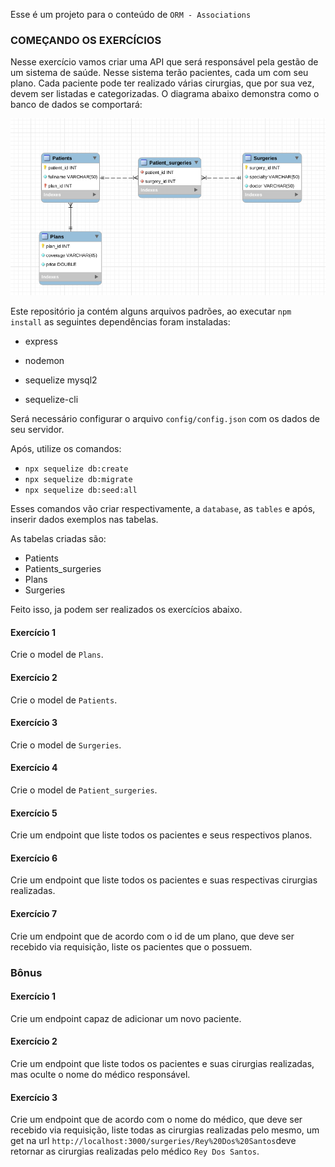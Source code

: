 Esse é um projeto para o conteúdo de `ORM - Associations`

### COMEÇANDO OS EXERCÍCIOS

Nesse exercício vamos criar uma API que será responsável pela gestão de um sistema de saúde. Nesse sistema terão pacientes, cada um com seu plano. Cada paciente pode ter realizado várias cirurgias, que por sua vez, devem ser listadas e categorizadas. O diagrama abaixo demonstra como o banco de dados se comportará:

![Diagrama](images/diagrama3.png)

Este repositório ja contém alguns arquivos padrões, ao executar `npm install` as seguintes dependências foram instaladas:

- express

- nodemon

- sequelize mysql2

- sequelize-cli

Será necessário configurar o arquivo `config/config.json` com os dados de seu servidor.

Após, utilize os comandos:

- `npx sequelize db:create`
- `npx sequelize db:migrate`
- `npx sequelize db:seed:all`

Esses comandos vão criar respectivamente, a `database`, as `tables` e após, inserir dados exemplos nas tabelas.

As tabelas criadas são:

- Patients
- Patients_surgeries
- Plans
- Surgeries

Feito isso, ja podem ser realizados os exercícios abaixo.

#### Exercício 1

Crie o model de `Plans`.

#### Exercício 2

Crie o model de `Patients`.

#### Exercício 3

Crie o model de `Surgeries`.

#### Exercício 4

Crie o model de `Patient_surgeries`.

#### Exercício 5

Crie um endpoint que liste todos os pacientes e seus respectivos planos.

#### Exercício 6

Crie um endpoint que liste todos os pacientes e suas respectivas cirurgias realizadas.

#### Exercício 7

Crie um endpoint que de acordo com o id de um plano, que deve ser recebido via requisição, liste os pacientes que o possuem.

### Bônus

#### Exercício 1 

Crie um endpoint capaz de adicionar um novo paciente.

#### Exercício 2

Crie um endpoint que liste todos os pacientes e suas cirurgias realizadas, mas oculte o nome do médico responsável.

#### Exercício 3

Crie um endpoint que de acordo com o nome do médico, que deve ser recebido via requisição, liste todas as cirurgias realizadas pelo mesmo, um get na url `http://localhost:3000/surgeries/Rey%20Dos%20Santos`deve retornar as cirurgias realizadas pelo médico `Rey Dos Santos`.